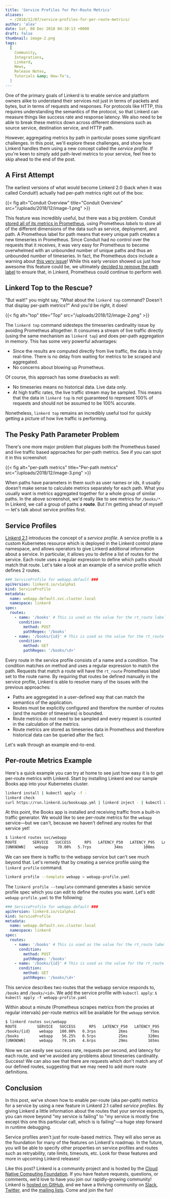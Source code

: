 ```yaml
---
title: 'Service Profiles for Per-Route Metrics'
aliases:
  - /2018/12/07/service-profiles-for-per-route-metrics/
author: 'alex'
date: Sat, 08 Dec 2018 04:10:13 +0000
draft: false
thumbnail: image-2.png
tags:
  [
    Community,
    Integrations,
    Linkerd,
    News,
    Release Notes,
    Tutorials &amp; How-To's,
  ]
---
```


One of the primary goals of Linkerd is to enable service and platform owners alike to understand their services not just in terms of packets and bytes, but in terms of requests and responses. For protocols like HTTP, this requires understanding the semantics of the protocol, so that Linkerd can measure things like success rate and response latency. We also need to be able to break these metrics down across different dimensions such as source service, destination service, and HTTP path.

However, aggregating metrics by path in particular poses some significant challenges. In this post, we'll explore these challenges, and show how Linkerd handles them using a new concept called the _service profile_. If you're keen to simply add path-level metrics to your service, feel free to skip ahead to the end of the post.

## A First Attempt

The earliest versions of what would become Linkerd 2.0 (back when it was called Conduit!) actually had per-path metrics right out of the box:

{{< fig
  alt="Conduit Overview"
  title="Conduit Overview"
  src="/uploads/2018/12/image-1.png" >}}

This feature was incredibly useful, but there was a big problem. Conduit [stored all of its metrics in Prometheus](https://buoyant.io/2018/05/17/prometheus-the-right-way-lessons-learned-evolving-conduits-prometheus-integration/), using Prometheus _labels_ to store all of the different dimensions of the data such as service, deployment, and path. A Prometheus label for path means that every unique path creates a new timeseries in Prometheus. Since Conduit had no control over the requests that it receives, it was very easy for Prometheus to become overwhelmed with an unbounded number of unique paths and thus an unbounded number of timeseries. In fact, the Prometheus docs include a warning about [this very issue](https://prometheus.io/docs/practices/naming/#labels)! While this early version showed us just how awesome this feature could be, we ultimately [decided to remove the path label](https://github.com/linkerd/linkerd2/pull/317) to ensure that, in Linkerd, Prometheus could continue to perform well.

## Linkerd Top to the Rescue?

"But wait!" you might say, "What about the `linkerd top` command? Doesn't that display per-path metrics?" And you'd be right, it does!

{{< fig
  alt="top"
  title="Top"
  src="/uploads/2018/12/image-2.png" >}}

The `linkerd top` command sidesteps the timeseries cardinality issue by avoiding Prometheus altogether. It consumes a stream of live traffic directly (using the same mechanism as `linkerd tap`) and does per-path aggregation in memory. This has some very powerful advantages:

- Since the results are computed directly from live traffic, the data is truly real-time. There is no delay from waiting for metrics to be scraped and aggregated.
- No concerns about blowing up Prometheus.

Of course, this approach has some drawbacks as well:

- No timeseries means no historical data. Live data only.
- At high traffic rates, the live traffic stream may be sampled. This means that the data in `linkerd top` is not guaranteed to represent 100% of requests and should not be assumed to be 100% accurate.

Nonetheless, `linkerd top` remains an incredibly useful tool for quickly getting a picture of how live traffic is performing.

## The Pesky Path Parameter Problem

There's one more major problem that plagues both the Prometheus based and live traffic based approaches for per-path metrics. See if you can spot it in this screenshot:

{{< fig
  alt="per-path metrics"
  title="Per-path metrics"
  src="/uploads/2018/12/image-3.png" >}}

When paths have parameters in them such as user names or ids, it usually doesn't make sense to calculate metrics separately for each path. What you usually want is metrics aggregated together for a whole group of similar paths. In the above screenshot, we'd really like to see metrics for `/books/*`. In Linkerd, we call a group of paths a **route**. But I'm getting ahead of myself — let's talk about service profiles first.

## Service Profiles

[Linkerd 2.1](https://buoyant.io/2018/12/06/announcing-linkerd-2-1/) introduces the concept of a _service profile_. A service profile is a custom Kubernetes resource which is deployed in the Linkerd control plane namespace, and allows operators to give Linkerd additional information about a service. In particular, it allows you to define a list of routes for the service. Each route uses a regular expression to define which paths should match that route. Let's take a look at an example of a service profile which defines 2 routes.

```yml
### ServiceProfile for webapp.default ###
apiVersion: linkerd.io/v1alpha1
kind: ServiceProfile
metadata:
  name: webapp.default.svc.cluster.local
  namespace: linkerd
spec:
  routes:
    - name: '/books' # This is used as the value for the rt_route label
      condition:
        method: POST
        pathRegex: '/books'
    - name: '/books/{id}' # This is used as the value for the rt_route label
      condition:
        method: GET
        pathRegex: '/books/\d+'
```

Every route in the service profile consists of a name and a condition. The condition matches on method and uses a regular expression to match the path. Requests that match a route will have the `rt_route` Prometheus label set to the route name. By requiring that routes be defined manually in the service profile, Linkerd is able to resolve many of the issues with the previous approaches:

- Paths are aggregated in a user-defined way that can match the semantics of the application.
- Routes must be explicitly configured and therefore the number of routes (and the number of timeseries) is bounded.
- Route metrics do not need to be sampled and every request is counted in the calculation of the metrics.
- Route metrics are stored as timeseries data in Prometheus and therefore historical data can be queried after the fact.

Let's walk through an example end-to-end.

## Per-route Metrics Example

Here's a quick example you can try at home to see just how easy it is to get per-route metrics with Linkerd. Start by installing Linkerd and our sample Books app into your Kubernetes cluster.

```bash
linkerd install | kubectl apply -f -
linkerd check
curl https://run.linkerd.io/booksapp.yml | linkerd inject - | kubectl apply -f -
```

At this point, the Books app is installed and receiving traffic from a built-in traffic generator. We would like to see per-route metrics for the `webapp` service—but we can't, because we haven't defined any routes for that service yet!

```bash
$ linkerd routes svc/webapp
ROUTE       SERVICE   SUCCESS      RPS   LATENCY_P50   LATENCY_P95   LATENCY_P99
[UNKNOWN]    webapp    70.00%   5.7rps          34ms         100ms         269ms
```

We can see there is traffic to the webapp service but can't see much beyond that. Let's remedy that by creating a service profile using the `linkerd profile` command.

```bash
linkerd profile --template webapp > webapp-profile.yaml
```

The `linkerd profile --template` command generates a basic service profile spec which you can edit to define the routes you want. Let's edit `webapp-profile.yaml` to the following:

```yml
### ServiceProfile for webapp.default ###
apiVersion: linkerd.io/v1alpha1
kind: ServiceProfile
metadata:
  name: webapp.default.svc.cluster.local
  namespace: linkerd
spec:
  routes:
    - name: '/books' # This is used as the value for the rt_route label
      condition:
        method: POST
        pathRegex: '/books'
    - name: '/books/{id}' # This is used as the value for the rt_route label
      condition:
        method: GET
        pathRegex: '/books/\d+'
```

This service describes two routes that the webapp service responds to, `/books` and `/books/<id>`. We add the service profile with `kubectl apply`: `$ kubectl apply -f webapp-profile.yaml`

Within about a minute (Prometheus scrapes metrics from the proxies at regular intervals) per-route metrics will be available for the `webapp` service.

```bash
$ linkerd routes svc/webapp
ROUTE         SERVICE   SUCCESS      RPS   LATENCY_P50   LATENCY_P95   LATENCY_P99
/books/{id}    webapp   100.00%   0.3rps          26ms          75ms          95ms
/books         webapp    56.25%   0.5rps          25ms         320ms         384ms
[UNKNOWN]      webapp    79.14%   4.6rps          29ms         165ms         193ms
```

Now we can easily see success rate, requests per second, and latency for each route, and we've avoided any problems about timeseries cardinality. Success! We can also see that there are requests which don't match any of our defined routes, suggesting that we may need to add more route definitions.

## Conclusion

In this post, we've shown how to enable per-route (aka per-path) metrics for a service by using a new feature in Linkerd 2.1 called _service profiles_. By giving Linkerd a little information about the routes that your service expects, you can move beyond "my service is failing" to "my service is mostly fine except this one this particular call, which is is failing"—a huge step forward in runtime debugging.

Service profiles aren't just for route-based metrics. They will also serve as the foundation for many of the features on Linkerd's roadmap. In the future, you will be able to specify other properties on service profiles and routes such as retryability, rate limits, timeouts, etc. Look for these features and more in upcoming Linkerd releases!

Like this post? Linkerd is a community project and is hosted by the [Cloud Native Computing Foundation](https://cncf.io). If you have feature requests, questions, or comments, we’d love to have you join our rapidly-growing community! Linkerd is [hosted on GitHub](https://github.com/linkerd/linkerd2), and we have a thriving community on [Slack](https://slack.linkerd.io), [Twitter](https://twitter.com/linkerd), and the [mailing lists](https://lists.cncf.io/g/cncf-linkerd-users). Come and join the fun!
